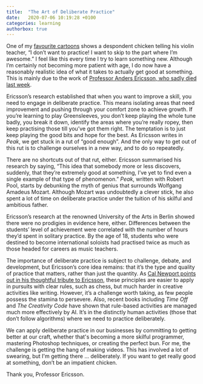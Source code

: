 ```yaml
---
title:  "The Art of Deliberate Practice"
date:   2020-07-06 10:19:28 +0100
categories: learning
authorbox: true
---
```


One of my [favourite cartoons](https://www.savagechickens.com/2016/04/practice.html) shows a despondent chicken telling his violin teacher, “I don’t want to practice! I want to skip to the part where I’m awesome.” I feel like this every time I try to learn something new. Although I’m certainly not becoming more patient with age, I do now have a reasonably realistic idea of what it takes to actually get good at something. This is mainly due to the work of [Professor Anders Ericsson, who sadly died last week](https://www.nytimes.com/2020/07/01/science/anders-ericsson-dead.html).

Ericsson’s research established that when you want to improve a skill, you need to engage in deliberate practice. This means isolating areas that need improvement and pushing through your comfort zone to achieve growth. If you’re learning to play Greensleeves, you don’t keep playing the whole tune badly, you break it down, identify the areas where you’re really ropey, then keep practising those till you’ve got them right. The temptation is to just keep playing the good bits and hope for the best. As Ericsson writes in _*Peak*_, we get stuck in a rut of “good enough”. And the only way to get out of this rut is to challenge ourselves in a new way, and to do so repeatedly.

There are no shortcuts out of that rut, either. Ericsson summarised his research by saying, “This idea that somebody more or less discovers, suddenly, that they’re extremely good at something, I’ve yet to find even a single example of that type of phenomenon.” _*Peak*_, written with Robert Pool, starts by debunking the myth of genius that surrounds Wolfgang Amadeus Mozart. Although Mozart was undoubtedly a clever stick, he also spent a lot of time on deliberate practice under the tuition of his skilful and ambitious father.

Ericsson’s research at the renowned University of the Arts in Berlin showed there were no prodigies in evidence here, either. Differences between the students’ level of achievement were correlated with the number of hours they’d spent in solitary practice. By the age of 18, students who were destined to become international soloists had practised twice as much as those headed for careers as music teachers. 

The importance of deliberate practice is subject to challenge, debate, and development, but Ericsson’s core idea remains: that it’s the type and quality of practice that matters, rather than just the quantity. As [Cal Newport points out in his thoughtful tribute to Ericsson](https://www.calnewport.com/blog/2020/07/03/a-deliberate-tribute/), these principles are easier to apply in pursuits with clear rules, such as chess, but much harder in creative activities like writing. However, it’s a challenge worth taking, as few people possess the stamina to persevere. Also, recent books including _Time Off_ and _The Creativity Code_ have shown that rule-based activities are managed much more effectively by AI. It’s in the distinctly human activities (those that don’t follow algorithms) where we need to practice deliberately.

We can apply deliberate practice in our businesses by committing to getting better at our craft, whether that's becoming a more skilful programmer, mastering Photoshop techniques, or creating the perfect bun. For me, the challenge is getting the hang of making videos. This has involved a lot of swearing, but I'm getting there ... deliberately. If you want to get really good at something, don’t be an impatient chicken.

Thank you, Professor Ericsson.